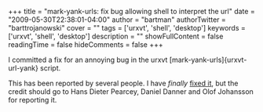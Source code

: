 +++
title = "mark-yank-urls: fix bug allowing shell to interpret the url"
date = "2009-05-30T22:38:01-04:00"
author = "bartman"
authorTwitter = "barttrojanowski"
cover = ""
tags = ['urxvt', 'shell', 'desktop']
keywords = ['urxvt', 'shell', 'desktop']
description = ""
showFullContent = false
readingTime = false
hideComments = false
+++

I committed a fix for an annoying bug in the urxvt [mark-yank-urls]{urxvt-url-yank} script.

This has been reported by several people.  I have *finally* 
[fixed it](http://gitweb.jukie.net/urxvt.git?a=commitdiff;h=9b5dc7b01fd993b55098d29e85a7bd41b9a66d2a;hp=d445476b6c0eca2472564c447400f28081b8799b), but the credit should go to Hans Dieter Pearcey, Daniel Danner
and Olof Johansson for reporting it.
